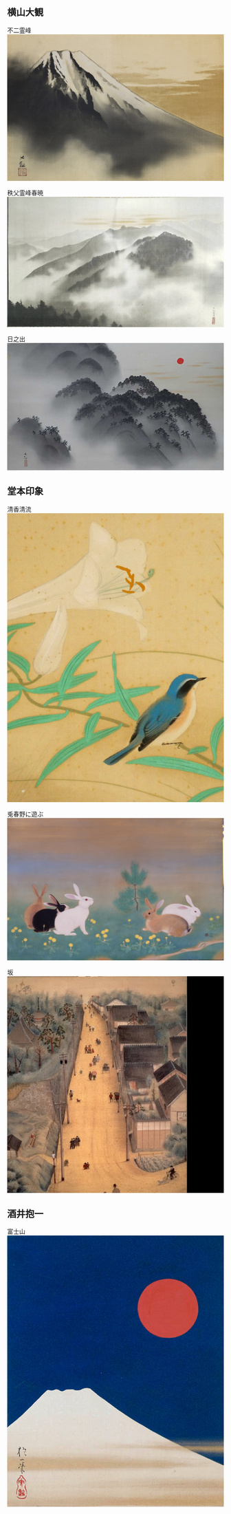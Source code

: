 ## 横山大観
不二霊峰
![不二霊峰](./%E6%A8%AA%E5%B1%B1%E5%A4%A7%E8%A6%B3-%E4%B8%8D%E4%BA%8C%E9%9C%8A%E5%B3%B0.jpg)

秩父霊峰春暁
![秩父霊峰春暁](./%E6%A8%AA%E5%B1%B1%E5%A4%A7%E8%A6%B3-%E7%A7%A9%E7%88%B6%E9%9C%8A%E5%B3%B0%E6%98%A5%E6%9A%81.jpg)

日之出
![日之出](./%E6%A8%AA%E5%B1%B1%E5%A4%A7%E8%A6%B3-%E6%97%A5%E4%B9%8B%E5%87%BA.jpg)

## 堂本印象
清香清流
![清香清流](./%E5%A0%82%E6%9C%AC%E5%8D%B0%E8%B1%A1-%E6%B8%85%E9%A6%99%E6%B8%85%E6%B5%81.jpg)

兎春野に遊ぶ
![兎春野に遊ぶ](./堂本印象-兎春野に遊ぶ.jpg)

坂
![坂](./堂本印象-坂.jpg)

## 酒井抱一
富士山
![富士山](./酒井抱一-富士山.jpg)

